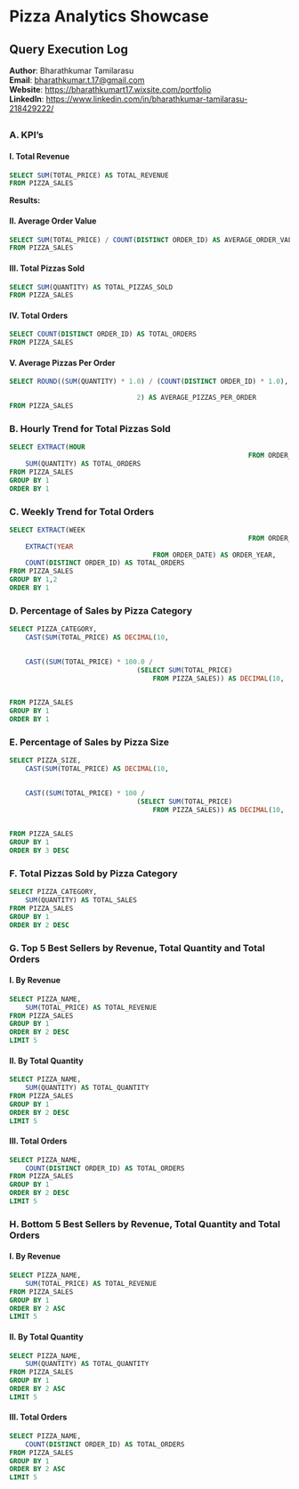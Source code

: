# Pizza Analytics Showcase

## Query Execution Log

**Author**: Bharathkumar Tamilarasu <br />
**Email**: bharathkumar.t.17@gmail.com <br />
**Website**: https://bharathkumart17.wixsite.com/portfolio <br />
**LinkedIn**: https://www.linkedin.com/in/bharathkumar-tamilarasu-218429222/  <br />
##
	
### A.	KPI’s

#### I.	Total Revenue

````sql
SELECT SUM(TOTAL_PRICE) AS TOTAL_REVENUE
FROM PIZZA_SALES
````

**Results:**


#### II.	Average Order Value

````sql
SELECT SUM(TOTAL_PRICE) / COUNT(DISTINCT ORDER_ID) AS AVERAGE_ORDER_VALUE
FROM PIZZA_SALES
````

#### III.	Total Pizzas Sold

````sql
SELECT SUM(QUANTITY) AS TOTAL_PIZZAS_SOLD
FROM PIZZA_SALES
````

#### IV.	Total Orders

````sql
SELECT COUNT(DISTINCT ORDER_ID) AS TOTAL_ORDERS
FROM PIZZA_SALES
````
 

#### V.	Average Pizzas Per Order

````sql
SELECT ROUND((SUM(QUANTITY) * 1.0) / (COUNT(DISTINCT ORDER_ID) * 1.0),

								2) AS AVERAGE_PIZZAS_PER_ORDER
FROM PIZZA_SALES
````
 
### B.	Hourly Trend for Total Pizzas Sold

````sql
SELECT EXTRACT(HOUR
															FROM ORDER_TIME) AS ORDER_TIME,
	SUM(QUANTITY) AS TOTAL_ORDERS
FROM PIZZA_SALES
GROUP BY 1
ORDER BY 1
````
 

### C.	Weekly Trend for Total Orders

````sql
SELECT EXTRACT(WEEK
															FROM ORDER_DATE) AS WEEK_NUMBER,
	EXTRACT(YEAR
									FROM ORDER_DATE) AS ORDER_YEAR,
	COUNT(DISTINCT ORDER_ID) AS TOTAL_ORDERS
FROM PIZZA_SALES
GROUP BY 1,2
ORDER BY 1
````

	
   
 

### D.	Percentage of Sales by Pizza Category

````sql
SELECT PIZZA_CATEGORY,
	CAST(SUM(TOTAL_PRICE) AS DECIMAL(10,

																											2)) AS TOTAL_SALES,
	CAST((SUM(TOTAL_PRICE) * 100.0 /
								(SELECT SUM(TOTAL_PRICE)
									FROM PIZZA_SALES)) AS DECIMAL(10,

																																2)) AS PERCENTAGE_OF_TOTAL_SALES
FROM PIZZA_SALES
GROUP BY 1
ORDER BY 1
````

 

### E.	Percentage of Sales by Pizza Size

````sql
SELECT PIZZA_SIZE,
	CAST(SUM(TOTAL_PRICE) AS DECIMAL(10,

																											2)) AS TOTAL_SALES,
	CAST((SUM(TOTAL_PRICE) * 100 /
								(SELECT SUM(TOTAL_PRICE)
									FROM PIZZA_SALES)) AS DECIMAL(10,

																																2)) AS PERCENTAGE_OF_TOTAL_SALES
FROM PIZZA_SALES
GROUP BY 1
ORDER BY 3 DESC
````
 

### F.	Total Pizzas Sold by Pizza Category

````sql
SELECT PIZZA_CATEGORY,
	SUM(QUANTITY) AS TOTAL_SALES
FROM PIZZA_SALES
GROUP BY 1
ORDER BY 2 DESC
````

 

### G.	Top 5 Best Sellers by Revenue, Total Quantity and Total Orders

#### I.	By Revenue

````sql
SELECT PIZZA_NAME,
	SUM(TOTAL_PRICE) AS TOTAL_REVENUE
FROM PIZZA_SALES
GROUP BY 1
ORDER BY 2 DESC
LIMIT 5
````

 

#### II.	By Total Quantity

````sql
SELECT PIZZA_NAME,
	SUM(QUANTITY) AS TOTAL_QUANTITY
FROM PIZZA_SALES
GROUP BY 1
ORDER BY 2 DESC
LIMIT 5
````
 

#### III.	Total Orders

````sql
SELECT PIZZA_NAME,
	COUNT(DISTINCT ORDER_ID) AS TOTAL_ORDERS
FROM PIZZA_SALES
GROUP BY 1
ORDER BY 2 DESC
LIMIT 5
````
 

### H.	Bottom 5 Best Sellers by Revenue, Total Quantity and Total Orders

#### I.	By Revenue

````sql
SELECT PIZZA_NAME,
	SUM(TOTAL_PRICE) AS TOTAL_REVENUE
FROM PIZZA_SALES
GROUP BY 1
ORDER BY 2 ASC
LIMIT 5
````
 

#### II.	By Total Quantity

````sql
SELECT PIZZA_NAME,
	SUM(QUANTITY) AS TOTAL_QUANTITY
FROM PIZZA_SALES
GROUP BY 1
ORDER BY 2 ASC
LIMIT 5
````

 

#### III.	Total Orders


````sql
SELECT PIZZA_NAME,
	COUNT(DISTINCT ORDER_ID) AS TOTAL_ORDERS
FROM PIZZA_SALES
GROUP BY 1
ORDER BY 2 ASC
LIMIT 5
````




